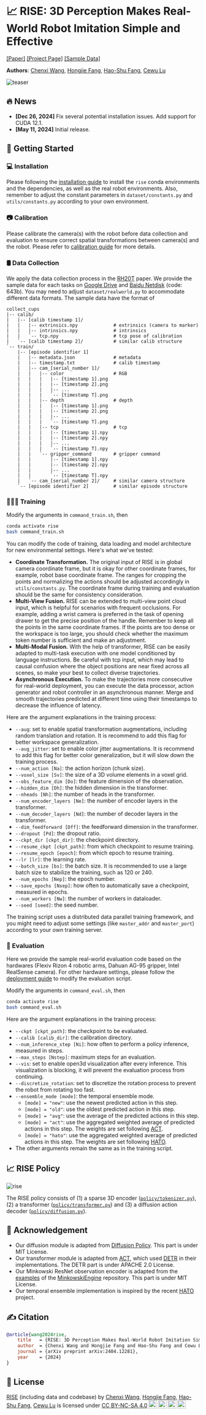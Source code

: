 # 📈 RISE: 3D Perception Makes Real-World Robot Imitation Simple and Effective

[[Paper]](https://arxiv.org/pdf/2404.12281.pdf) [[Project Page]](https://rise-policy.github.io/) [[Sample Data]](https://drive.google.com/drive/folders/1eIjPKf_g-1DjYqMTYjSzVBixjnveyD89?usp=sharing)

**Authors**: [Chenxi Wang](https://github.com/chenxi-wang), [Hongjie Fang](https://tonyfang.net/), [Hao-Shu Fang](https://fang-haoshu.github.io/), [Cewu Lu](https://www.mvig.org/)

![teaser](assets/images/teaser.jpg)

## 🔥 News

- **[Dec 26, 2024]** Fix several potential installation issues. Add support for CUDA 12.1.
- **[May 11, 2024]** Initial release.

## 🛫 Getting Started

### 💻 Installation

Please following the [installation guide](assets/docs/INSTALL.md) to install the `rise` conda environments and the dependencies, as well as the real robot environments. Also, remember to adjust the constant parameters in `dataset/constants.py` and `utils/constants.py` according to your own environment.

### 📷 Calibration

Please calibrate the camera(s) with the robot before data collection and evaluation to ensure correct spatial transformations between camera(s) and the robot. Please refer to [calibration guide](assets/docs/CALIB.md) for more details.

### 🛢️ Data Collection

We apply the data collection process in the <a href="https://rh20t.github.io/">RH20T</a> paper. We provide the sample data for each tasks on [Google Drive](https://drive.google.com/drive/folders/1eIjPKf_g-1DjYqMTYjSzVBixjnveyD89?usp=sharing) and [Baidu Netdisk](https://pan.baidu.com/s/1EO1rbXbc9qaQMhV3pHZLpw) (code: 643b). You may need to adjust `dataset/realworld.py` to accommodate different data formats. The sample data have the format of

```
collect_cups
|-- calib/
|   |-- [calib timestamp 1]/
|   |   |-- extrinsics.npy             # extrinsics (camera to marker)
|   |   |-- intrinsics.npy             # intrinsics
|   |   `-- tcp.npy                    # tcp pose of calibration
|   `-- [calib timestamp 2]/           # similar calib structure
`-- train/
    |-- [episode identifier 1]
    |   |-- metadata.json              # metadata
    |   |-- timestamp.txt              # calib timestamp  
    |   |-- cam_[serial_number 1]/    
    |   |   |-- color                  # RGB
    |   |   |   |-- [timestamp 1].png
    |   |   |   |-- [timestamp 2].png
    |   |   |   |-- ...
    |   |   |   `-- [timestamp T].png
    |   |   |-- depth                  # depth
    |   |   |   |-- [timestamp 1].png
    |   |   |   |-- [timestamp 2].png
    |   |   |   |-- ...
    |   |   |   `-- [timestamp T].png
    |   |   |-- tcp                    # tcp
    |   |   |   |-- [timestamp 1].npy
    |   |   |   |-- [timestamp 2].npy
    |   |   |   |-- ...
    |   |   |   `-- [timestamp T].npy
    |   |   `-- gripper_command        # gripper command
    |   |       |-- [timestamp 1].npy
    |   |       |-- [timestamp 2].npy
    |   |       |-- ...
    |   |       `-- [timestamp T].npy
    |   `-- cam_[serial_number 2]/     # similar camera structure
    `-- [episode identifier 2]         # similar episode structure
```

### 🧑🏻‍💻 Training

Modify the arguments in `command_train.sh`, then

```bash
conda activate rise
bash command_train.sh
```

You can modify the code of training, data loading and model architecture for new environmental settings. Here's what we've tested:
- **Coordinate Transformation.** The original input of RISE is in global camera coordinate frame, but it is okay for other coordinate frames, for example, robot base coordinate frame. The ranges for cropping the points and normalizing the actions should be adjusted accordingly in `utils/constants.py`. The coordinate frame during training and evaluation should be the same for consistency consideration.
- **Multi-View Fusion.** RISE can be extended to multi-view point cloud input, which is helpful for scenarios with frequent occlusions. For example, adding a wrist camera is preferred in the task of opening drawer to get the precise position of the handle. Remember to keep all the points in the same coordinate frames. If the points are too dense or the workspace is too large, you should check whether the maximum token number is sufficient and make an adjustment.
- **Multi-Modal Fusion.** With the help of transformer, RISE can be easily adapted to multi-task execution with one model conditioned by language instructions. Be careful with tcp input, which may lead to causal confusion where the object positions are near fixed across all scenes, so make your best to collect diverse trajectories.
- **Asynchronous Execution.** To make the trajectories more consecutive for real-world deployment, you can execute the data processor, action generator and robot controller in an asynchronous manner. Merge and smooth trajectories predicted at different time using their timestamps to decrease the influence of latency.

Here are the argument explanations in the training process:
- `--aug`: set to enable spatial transformation augmentations, including random translation and rotation. It is recommend to add this flag for better workspace generalization.
- `--aug_jitter`: set to enable color jitter augmentations. It is recommend to add this flag for better color generalization, but it will slow down the training process.
- `--num_action [Na]`: the action horizon (chunk size).
- `--voxel_size [Sv]`: the size of a 3D volume elements in a voxel grid.
- `--obs_feature_dim [Do]`: the feature dimension of the observation.
- `--hidden_dim [Dh]`: the hidden dimension in the transformer.
- `--nheads [Nh]`: the number of heads in the transformer.
- `--num_encoder_layers [Ne]`: the number of encoder layers in the transformer.
- `--num_decoder_layers [Nd]`: the number of decoder layers in the transformer.
- `--dim_feedforward [Dff]`: the feedforward dimension in the transformer.
- `--dropout [Pd]`: the dropout ratio.
- `--ckpt_dir [ckpt_dir]`: the checkpoint directory.
- `--resume_ckpt [ckpt_path]`: from which checkpoint to resume training.
- `--resume_epoch [epoch]`: from which epoch to resume training.
- `--lr [lr]`: the learning rate.
- `--batch_size [bs]`: the batch size. It is recommended to use a large batch size to stabilize the training, such as 120 or 240.
- `--num_epochs [Nep]`: the epoch number.
- `--save_epochs [Nsep]`: how often to automatically save a checkpoint, measured in epochs.
- `--num_workers [Nw]`: the number of workers in dataloader.
- `--seed [seed]`: the seed number.

The training script uses a distributed data parallel training framework, and you might need to adjust some settings (like `master_addr` and `master_port`) according to your own training server.


### 🤖 Evaluation

Here we provide the sample real-world evaluation code based on the hardwares (Flexiv Rizon 4 robotic arms, Dahuan AG-95 gripper, Intel RealSense camera). For other hardware settings, please follow the [deployment guide](assets/docs/DEPLOY.md) to modify the evaluation script.

Modify the arguments in `command_eval.sh`, then

```bash
conda activate rise
bash command_eval.sh
```

Here are the argument explanations in the training process:
- `--ckpt [ckpt_path]`: the checkpoint to be evaluated.
- `--calib [calib_dir]`: the calibration directory.
- `--num_inference_step [Ni]`: how often to perform a policy inference, measured in steps.
- `--max_steps [Nstep]`: maximum steps for an evaluation.
- `--vis`: set to enable open3d visualization after every inference. This visualization is blocking, it will prevent the evaluation process from continuing.
- `--discretize_rotation`: set to discretize the rotation process to prevent the robot from rotating too fast.
- `--ensemble_mode [mode]`: the temporal ensemble mode.
  + `[mode] = "new"`: use the newest predicted action in this step.
  + `[mode] = "old"`: use the oldest predicted action in this step.
  + `[mode] = "avg"`: use the average of the predicted actions in this step.
  + `[mode] = "act"`: use the aggregated weighted average of predicted actions in this step. The weights are set following [ACT](https://github.com/tonyzhaozh/act).
  + `[mode] = "hato"`: use the aggregated weighted average of predicted actions in this step. The weights are set following [HATO](https://github.com/ToruOwO/hato).
- The other arguments remain the same as in the training script.

## 📈 RISE Policy

![rise](assets/images/model.jpg)

The RISE policy consists of (1) a sparse 3D encoder ([`policy/tokenizer.py`](policy/tokenizer.py)), (2) a transformer ([`policy/transformer.py`](policy/transformer.py)) and (3) a diffusion action decoder ([`policy/diffusion.py`](policy/diffusion.py)).

## 🙏 Acknowledgement

- Our diffusion module is adapted from [Diffusion Policy](https://github.com/real-stanford/diffusion_policy). This part is under MIT License.
- Our transformer module is adapted from [ACT](https://github.com/tonyzhaozh/act), which used [DETR](https://github.com/facebookresearch/detr) in their implementations. The DETR part is under APACHE 2.0 License.
- Our Minkowski ResNet observation encoder is adapted from the [examples](https://github.com/NVIDIA/MinkowskiEngine/blob/master/examples) of the [MinkowskiEngine](https://github.com/NVIDIA/MinkowskiEngine) repository. This part is under MIT License.
- Our temporal ensemble implementation is inspired by the recent [HATO](https://github.com/ToruOwO/hato) project.

## ✍️ Citation

```bibtex
@article{wang2024rise,
    title   = {RISE: 3D Perception Makes Real-World Robot Imitation Simple and Effective},
    author  = {Chenxi Wang and Hongjie Fang and Hao-Shu Fang and Cewu Lu},
    journal = {arXiv preprint arXiv:2404.12281},
    year    = {2024}
}
```

## 📃 License

<p xmlns:cc="http://creativecommons.org/ns#" xmlns:dct="http://purl.org/dc/terms/"><a property="dct:title" rel="cc:attributionURL" href="https://rise-policy.github.io/">RISE</a> (including data and codebase) by <a rel="cc:attributionURL dct:creator" property="cc:attributionName" href="https://github.com/chenxi-wang">Chenxi Wang</a>, <a href="https://tonyfang.net/">Hongjie Fang</a>, <a href="https://fang-haoshu.github.io/">Hao-Shu Fang</a>, <a href="https://www.mvig.org/">Cewu Lu</a> is licensed under <a href="https://creativecommons.org/licenses/by-nc-sa/4.0/?ref=chooser-v1" target="_blank" rel="license noopener noreferrer" style="display:inline-block;">CC BY-NC-SA 4.0<img style="height:22px!important;margin-left:3px;vertical-align:text-bottom;" src="https://mirrors.creativecommons.org/presskit/icons/cc.svg?ref=chooser-v1" alt=""><img style="height:22px!important;margin-left:3px;vertical-align:text-bottom;" src="https://mirrors.creativecommons.org/presskit/icons/by.svg?ref=chooser-v1" alt=""><img style="height:22px!important;margin-left:3px;vertical-align:text-bottom;" src="https://mirrors.creativecommons.org/presskit/icons/nc.svg?ref=chooser-v1" alt=""><img style="height:22px!important;margin-left:3px;vertical-align:text-bottom;" src="https://mirrors.creativecommons.org/presskit/icons/sa.svg?ref=chooser-v1" alt=""></a></p>